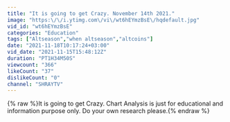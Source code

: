 ```yaml
---
title: "It is going to get Crazy. November 14th 2021."
image: "https:\/\/i.ytimg.com\/vi\/wt6hEYmzBsE\/hqdefault.jpg"
vid_id: "wt6hEYmzBsE"
categories: "Education"
tags: ["Altseason","when altseason","altcoins"]
date: "2021-11-18T10:17:24+03:00"
vid_date: "2021-11-15T15:48:12Z"
duration: "PT1H34M50S"
viewcount: "366"
likeCount: "37"
dislikeCount: "0"
channel: "SHRAYTV"
---
```

{% raw %}It is going to get Crazy.  Chart Analysis is just for educational and information purpose only. Do your own research please.{% endraw %}
